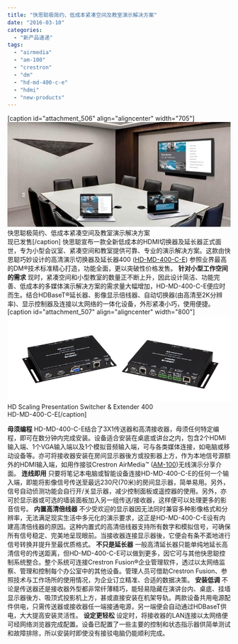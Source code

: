 ```yaml
---
title: "快思聪极简约、低成本紧凑空间及教室演示解决方案"
date: "2016-03-10"
categories: 
  - "新产品速递"
tags: 
  - "airmedia"
  - "am-100"
  - "crestron"
  - "dm"
  - "hd-md-400-c-e"
  - "hdmi"
  - "new-products"
---
```


\[caption id="attachment\_506" align="aligncenter" width="705"\]![快思聪极简约、低成本紧凑空间及教室演示解决方案 现已发售](/assets/images/d1d28ce3-ece7-4695-940c-3b2520db04ad.jpg) 快思聪极简约、低成本紧凑空间及教室演示解决方案  
现已发售\[/caption\] 快思聪宣布一款全新低成本的HDMI切换器及延长器正式面世，专为小型会议室、紧凑空间和教室提供可靠、专业的演示解决方案。这款由快思聪巧妙设计的高清演示切换器及延长器400 ([HD-MD-400-C-E](https://www.crestron.com/products/model/HD-MD-400-C-E)) 参照业界最高的DM®技术标准精心打造，功能全面，更以突破性价格发售。 **针对小型工作空间的需求** 现时，紧凑空间和小型教室的数量正不断上升，因此设计简洁、功能完善、低成本的多媒体演示解决方案的需求量大幅增加，HD-MD-400-C-E便应时而生。结合HDBaseT®延长器、影像显示倍线器、自动切换器(由高清至2K分辨率)、显示控制器及连接以太网络的一体化设备，外形紧凑小巧，使用便捷。 \[caption id="attachment\_507" align="aligncenter" width="800"\]![HD-MD-400-C-E](/assets/images/HD-MD-400-C-E_Tx_Rx_ANGLE.png) HD Scaling Presentation Switcher & Extender 400  
HD-MD-400-C-E\[/caption\]

**毋须编程** HD-MD-400-C-E结合了3X1传送器和高清接收器，毋须任何特定编程，即可在数分钟内完成安装。设备适合安装在桌底或讲台之内，包含2个HDMI输入端、1个VGA输入端以及1个模拟音频输入端，可与各类媒体连接，如电脑或移动设备等。亦可将接收器安装在房间显示器後方或投影器上方，作为本地信号源额外的HDMI输入端，如用作接驳Crestron AirMedia™ ([AM-100](https://www.crestron.com/products/model/am-100))无线演示分享介面。 **连线即用** 只要将笔记本电脑或智能设备连接HD-MD-400-C-E的任何一个输入端，即能将影像信号传送至最远230尺(70米)的房间显示器，简单易用。另外，信号自动侦测功能会自行开/关显示器，减少控制面板或遥控器的使用。另外，亦可於显示器或可选的墙装面板加入另一组传送/接收器，这样便可以处理更多的影音信号。 **内置高清倍线器** 不少受欢迎的显示器因无法同时兼容多种影像格式和分辨率，无法满足现实生活中多元化的演示要求，这正是HD-MD-400-C-E设有内建高清倍线器的原因。这种内置式的高清倍线器支持所有数字和模拟信号，可确保所有信号稳定、完美地呈现眼前。当接收器连接显示器後，它便会有条不紊地进行信号转换并提升至最优质格式。 **不只是延长器** 一般高清延长器只能单纯地延长高清信号的传送距离，但HD-MD-400-C-E可以做到更多，因它可与其他快思聪控制系统整合。整个系统可连接Crestron Fusion®企业管理软件，透过以太网络监察、管理和控制每个办公室中的其他设备。管理人员可借助Crestron Fusion、参照技术与工作场所的使用情况，为企业订立精准、合适的数据决策。 **安装低调** 不论是传送器还是接收器外型都非常纤薄精巧，能轻易隐藏在演讲台内、桌底、挂墙显示器後方、吸顶式投影机上方，甚或直接安装在机架导轨。两款设备共用电源配件供电，只需传送器或接收器任一端接通电源，另一端便会自动通过HDBaseT供电，大大提高安装灵活性。 **设定更轻松** 设定时，将接收器的LAN连接以太网络便可经网络浏览器完成配置。设备已配置了一些主要的控制和状态指示器供简单测试和故障排除，所以安装时即使没有接驳电脑仍能顺利完成。
